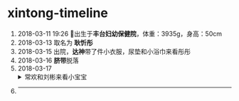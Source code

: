 # xintong-timeline

1. 2018-03-11 19:26 :tada:出生于**丰台妇幼保健院**，体重：3935g，身高：50cm
2. 2018-03-13 取名为 **耿忻彤**
3. 2018-03-15 出院，**达神**带了件小衣服，尿垫和小浴巾来看彤彤
4. 2018-03-16 **脐带**脱落
5. 2018-03-17 <details close><summary>常欢和刘彬来看小宝宝</summary><p>[常欢] 带着水果和安慕希来看小宝宝，还给了个红包:rocket:</p><p>[刘彬] 下午也顶着雨夹雪来了，带来一盒柴鸡蛋和两袋红枣:fire:</p></details>
6. ---

             
